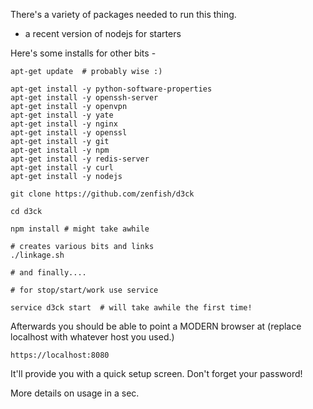 
There's a variety of packages needed to run this thing.

- a recent version of nodejs for starters

Here's some installs for other bits -

    apt-get update  # probably wise :)

    apt-get install -y python-software-properties
    apt-get install -y openssh-server
    apt-get install -y openvpn
    apt-get install -y yate
    apt-get install -y nginx
    apt-get install -y openssl
    apt-get install -y git
    apt-get install -y npm
    apt-get install -y redis-server
    apt-get install -y curl
    apt-get install -y nodejs

    git clone https://github.com/zenfish/d3ck

    cd d3ck

    npm install # might take awhile

    # creates various bits and links
    ./linkage.sh

    # and finally....

    # for stop/start/work use service

    service d3ck start  # will take awhile the first time!


Afterwards you should be able to point a MODERN browser at
(replace localhost with whatever host you used.)

    https://localhost:8080


It'll provide you with a quick setup screen. Don't forget
your password!



More details on usage in a sec.

